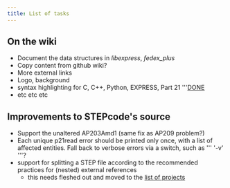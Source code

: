 ```yaml
---
title: List of tasks
---
```


On the wiki
-----------

-   Document the data structures in *libexpress*, *fedex\_plus*
-   Copy content from github wiki?
-   More external links
-   Logo, background
-   syntax highlighting for C, C++, Python, EXPRESS, Part 21
    '''[DONE](Test_code_page.html)
-   etc etc etc

Improvements to STEPcode's source
---------------------------------

-   Support the unaltered AP203Amd1 (same fix as AP209 problem?)
-   Each unique p21read error should be printed only once, with a list
    of affected entities. Fall back to verbose errors via a switch, such
    as ''' '-v' '''?
-   support for splitting a STEP file according to the recommended
    practices for (nested) external references
    -   this needs fleshed out and moved to the [list of
        projects](list_of_projects.html)


